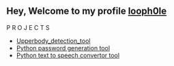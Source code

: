 Hey,
Welcome to my profile [looph0le](https://www.github.com/looph0le)
---
P R O J E C T S
 - [Upperbody_detection_tool](https://github.com/looph0le/python_upperbody_detection)
 - [Python password generation tool](https://github.com/looph0le/python_password_gen)
 - [Python text to speech convertor tool](https://github.com/looph0le/python_text_to_speech)

